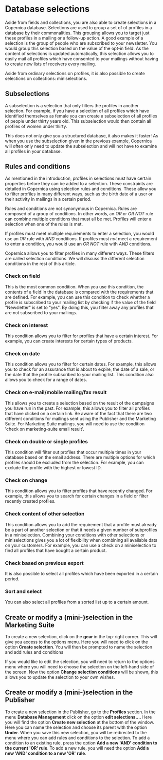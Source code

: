 # Database selections
Aside from fields and collections, you are also able to create selections
in a Copernica database. Selections are used to group a set of of profiles in
a database by their commonalities. This grouping allows you to target just
these profiles in a mailing or a follow-up action. A good example of a
selection is the group of people who are subscribed to your newsletter. You
would group this selection based on the value of the opt-in field. As the
content of selections is updated automatically, this selection allows
you to easily mail all profiles which have consented to your mailings without
having to create new lists of receivers every mailing.

Aside from ordinary selections on profiles, it is also possible to create
selections on collections: miniselections.

## Subselections
A subselection is a selection that only filters the profiles in another
selection. For example, if you have a selection of all profiles which have
identified themselves as female you can create a subselection of all profiles
of people under thirty years old. This subselection would then contain all
profiles of women under thirty.

This does not only give you a structured database, it also makes it faster!
As when you use the subselection given in the previous example, Copernica
will often only need to update the subselection and will not have to examine
all profiles in your database.

## Rules and conditions
As mentioned in the introduction, profiles in selections must have
certain properties before they can be added to a selection. These
constraints are detailed in Copernica using selection rules and
conditions. These allow you to filter profiles in many different ways,
such as the birth date of a user or their activity in mailings in a
certain period.

Rules and conditions are not synonymous in Copernica. Rules are composed of
a group of conditions. In other words, an *OR* or *OR NOT* rule can combine
multiple conditions that must all be met. Profiles will enter a selection
when one of the rules is met.

If profiles must meet multiple requirements to enter a selection, you would use
an *OR* rule with *AND* conditions. If profiles must _not_ meet a requirement
to enter a condition, you would use an *OR NOT* rule with *AND* conditions.

Copernica allows you to filter profiles in many different ways. These filters
are called selection conditions. We will discuss the different selection
conditions in the rest of this article.

### Check on field
This is the most common condition. When you use this condition, the contents
of a field in the database is compared with the requirements that are defined.
For example, you can use this condition to check whether a profile is
subscribed to your mailing list by checking if the value of the field
"Newsletter" is set to "yes". By doing this, you filter away any profiles
that are not subscribed to your mailings.

### Check on interest
This condition allows you to filter for profiles that have a certain interest.
For example, you can create interests for certain types of products.

### Check on date
This condition allows you to filter for certain dates. For example, this allows
you to check for an assurance that is about to expire, the date of a sale, or
the date that the profile subscribed to your mailing list. This condition also
allows you to check for a range of dates.

### Check on e-mail/mobile mailing/fax result
This allows you to create a selection based on the result of the campaigns you
have run in the past. For example, this allows you to filter all profiles that
have clicked on a certain link. Be aware of the fact that there are two
different conditions for mailings sent using the Publisher and the Marketing
Suite. For Marketing Suite mailings, you will need to use the condition
'check on marketing-suite email result'.

### Check on double or single profiles
This condition will filter out profiles that occur multiple times in your
database based on the email address. There are multiple options for which
profiles should be excluded from the selection. For example, you can exclude
the profile with the highest or lowest ID.

### Check on change
This condition allows you to filter profiles that have recently changed.
For example, this allows you to search for certain changes in a field or filter
recently created profiles.

### Check content of other selection
This condition allows you to add the requirement that a profile must already
be a part of another selection or that it needs a given number of subprofiles
in a miniselection. Combining your conditions with other selections or
miniselections gives you a lot of flexibility when combining all available
data on your customers. For example, you can use a check on a miniselection
to find all profiles that have bought a certain product.

### Check based on previous export
It is also possible to select all profiles which have been exported in a
certain period.

### Sort and select
You can also select all profiles from a sorted list up to a certain amount.

## Create or modify a (mini-)selection in the Marketing Suite
To create a new selection, click on the **gear** in the top-right corner.
This will give you access to the options menu. Here you will need to click
on the option **Create selection**. You will then be prompted to name the
selection and add rules and conditions

If you would like to edit the selection, you will need to return to the options
menu where you will need to choose the selection on the left-hand side of
the screen. Now the option **Change selection conditions** will be shown,
this allows you to update the selection to your own wishes.

## Create or modify a (mini-)selection in the Publisher
To create a new selection in the Publisher, go to the **Profiles** section.
In the menu **Database Management** click on the option **edit selections...**.
Here you will find the option **Create new selection** at the bottom of the
window. Here you can name the selection and choose its parent with the option
**Under**. When you save this new selection, you will be redirected to the
menu where you can add rules and conditions to the selection. To add a
condition to an existing rule, press the option **Add a new 'AND' condition
to the current 'OR' rule**. To add a new rule, you will need the option
**Add a new 'AND' condition to a new 'OR' rule**.
